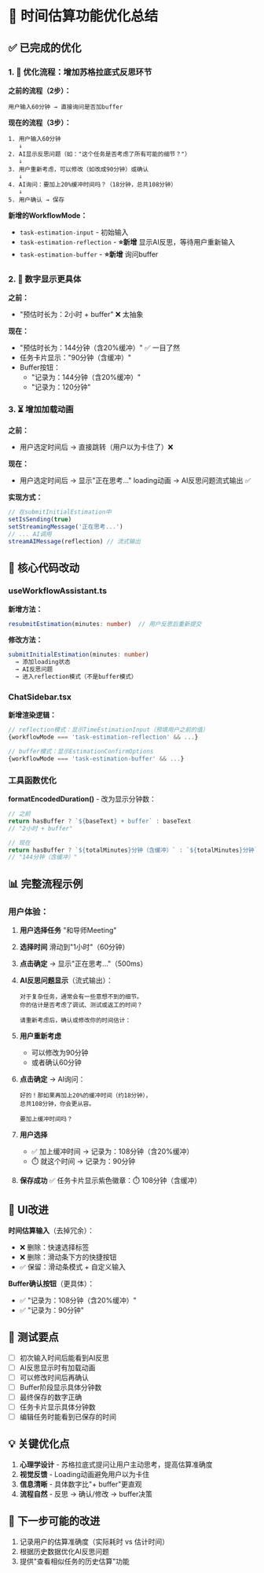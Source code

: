 # 🎯 时间估算功能优化总结

## ✅ 已完成的优化

### 1. 📝 优化流程：增加苏格拉底式反思环节

**之前的流程（2步）：**
```
用户输入60分钟 → 直接询问是否加buffer
```

**现在的流程（3步）：**
```
1. 用户输入60分钟
   ↓
2. AI显示反思问题（如："这个任务是否考虑了所有可能的细节？"）
   ↓ 
3. 用户重新考虑，可以修改（如改成90分钟）或确认
   ↓
4. AI询问：要加上20%缓冲时间吗？（18分钟，总共108分钟）
   ↓
5. 用户确认 → 保存
```

**新增的WorkflowMode：**
- `task-estimation-input` - 初始输入
- `task-estimation-reflection` - **⭐新增** 显示AI反思，等待用户重新输入
- `task-estimation-buffer` - **⭐新增** 询问buffer

### 2. 🔢 数字显示更具体

**之前：**
- "预估时长为：2小时 + buffer" ❌ 太抽象

**现在：**
- "预估时长为：144分钟（含20%缓冲）" ✅ 一目了然
- 任务卡片显示："90分钟（含缓冲）"
- Buffer按钮：
  - "记录为：144分钟（含20%缓冲）"
  - "记录为：120分钟"

### 3. ⏳ 增加加载动画

**之前：**
- 用户选定时间后 → 直接跳转（用户以为卡住了）❌

**现在：**
- 用户选定时间后 → 显示"正在思考..." loading动画 → AI反思问题流式输出 ✅

**实现方式：**
```typescript
// 在submitInitialEstimation中
setIsSending(true)
setStreamingMessage('正在思考...')
// ... AI调用
streamAIMessage(reflection) // 流式输出
```

## 🔧 核心代码改动

### useWorkflowAssistant.ts

**新增方法：**
```typescript
resubmitEstimation(minutes: number)  // 用户反思后重新提交
```

**修改方法：**
```typescript
submitInitialEstimation(minutes: number)
  → 添加loading状态
  → AI反思问题
  → 进入reflection模式（不是buffer模式）
```

### ChatSidebar.tsx

**新增渲染逻辑：**
```typescript
// reflection模式：显示TimeEstimationInput（预填用户之前的值）
{workflowMode === 'task-estimation-reflection' && ...}

// buffer模式：显示EstimationConfirmOptions
{workflowMode === 'task-estimation-buffer' && ...}
```

### 工具函数优化

**formatEncodedDuration()** - 改为显示分钟数：
```typescript
// 之前
return hasBuffer ? `${baseText} + buffer` : baseText
// "2小时 + buffer"

// 现在
return hasBuffer ? `${totalMinutes}分钟（含缓冲）` : `${totalMinutes}分钟`
// "144分钟（含缓冲）"
```

## 📊 完整流程示例

### 用户体验：

1. **用户选择任务** "和导师Meeting"
   
2. **选择时间** 滑动到"1小时"（60分钟）
   
3. **点击确定** → 显示"正在思考..."（500ms）
   
4. **AI反思问题显示**（流式输出）：
   ```
   对于复杂任务，通常会有一些意想不到的细节。
   你的估计是否考虑了调试、测试或返工的时间？
   
   请重新考虑后，确认或修改你的时间估计：
   ```
   
5. **用户重新考虑**
   - 可以修改为90分钟
   - 或者确认60分钟
   
6. **点击确定** → AI询问：
   ```
   好的！那如果再加上20%的缓冲时间（约18分钟），
   总共108分钟，你会更从容。
   
   要加上缓冲时间吗？
   ```
   
7. **用户选择**
   - ✅ 加上缓冲时间 → 记录为：108分钟（含20%缓冲）
   - ⏱️ 就这个时间 → 记录为：90分钟
   
8. **保存成功** ✅ 任务卡片显示紫色徽章：⏱️ 108分钟（含缓冲）

## 🎨 UI改进

**时间估算输入**（去掉冗余）：
- ❌ 删除：快速选择标签
- ❌ 删除：滑动条下方的快捷按钮
- ✅ 保留：滑动条模式 + 自定义输入

**Buffer确认按钮**（更具体）：
- ✅ "记录为：108分钟（含20%缓冲）"
- ✅ "记录为：90分钟"

## 🧪 测试要点

- [ ] 初次输入时间后能看到AI反思
- [ ] AI反思显示时有加载动画
- [ ] 可以修改时间后再确认
- [ ] Buffer阶段显示具体分钟数
- [ ] 最终保存的数字正确
- [ ] 任务卡片显示具体分钟数
- [ ] 编辑任务时能看到已保存的时间

## 💡 关键优化点

1. **心理学设计** - 苏格拉底式提问让用户主动思考，提高估算准确度
2. **视觉反馈** - Loading动画避免用户以为卡住
3. **信息清晰** - 具体数字比"+ buffer"更直观
4. **流程自然** - 反思 → 确认/修改 → buffer决策

## 🚀 下一步可能的改进

1. 记录用户的估算准确度（实际耗时 vs 估计时间）
2. 根据历史数据优化AI反思问题
3. 提供"查看相似任务的历史估算"功能






